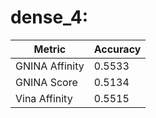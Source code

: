 # dense_4:
Metric | Accuracy
-----|-----
GNINA Affinity | 0.5533
GNINA Score | 0.5134
Vina Affinity | 0.5515